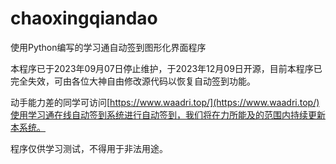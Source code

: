 # chaoxingqiandao
使用Python编写的学习通自动签到图形化界面程序

本程序已于2023年09月07日停止维护，于2023年12月09日开源，目前本程序已完全失效，可由各位大神自由修改源代码以恢复自动签到功能。

动手能力差的同学可访问[https://www.waadri.top/](https://www.waadri.top/)使用学习通在线自动签到系统进行自动签到，我们将在力所能及的范围内持续更新本系统。

程序仅供学习测试，不得用于非法用途。

